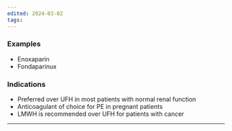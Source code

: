 ```yaml
---
edited: 2024-03-02
tags:
---
```

### Examples
- Enoxaparin
- Fondaparinux
### Indications
- Preferred over UFH in most patients with normal renal function  
- Anticoagulant of choice for PE in pregnant patients
- LMWH is recommended over UFH for patients with cancer

---
